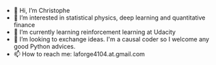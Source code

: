 - 👋 Hi, I’m Christophe
- 👀 I’m interested in statistical physics, deep learning and quantitative finance
- 🌱 I’m currently learning reinforcement learning at Udacity
- 💞️ I’m looking to exchange ideas. I'm a causal coder so I welcome any good Python advices.
- 📫 How to reach me: laforge4104.at.gmail.com

<!---
ChristopheLaforge/ChristopheLaforge is a ✨ special ✨ repository because its `README.md` (this file) appears on your GitHub profile.
You can click the Preview link to take a look at your changes.
--->
